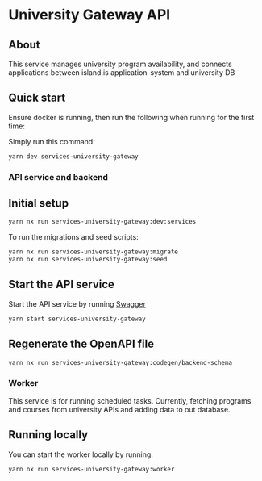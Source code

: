 # University Gateway API

## About

This service manages university program availability, and connects applications
between island.is application-system and university DB

## Quick start

Ensure docker is running, then run the following when running for the first time:

Simply run this command:

```bash
yarn dev services-university-gateway
```

### API service and backend

## Initial setup

```bash
yarn nx run services-university-gateway:dev:services
```

To run the migrations and seed scripts:

```bash
yarn nx run services-university-gateway:migrate
yarn nx run services-university-gateway:seed
```

## Start the API service

Start the API service by running [Swagger](localhost:3380/api/swagger)

```bash
yarn start services-university-gateway
```

## Regenerate the OpenAPI file

```bash
yarn nx run services-university-gateway:codegen/backend-schema
```

### Worker

This service is for running scheduled tasks. Currently, fetching programs and
courses from university APIs and adding data to out database.

## Running locally

You can start the worker locally by running:

```bash
yarn nx run services-university-gateway:worker
```
